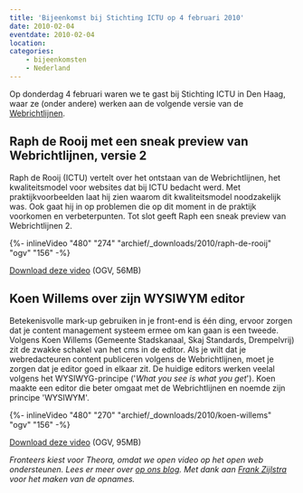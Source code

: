 ```yaml
---
title: 'Bijeenkomst bij Stichting ICTU op 4 februari 2010'
date: 2010-02-04
eventdate: 2010-02-04
location:
categories:
    - bijeenkomsten
    - Nederland
---
```


Op donderdag 4 februari waren we te gast bij Stichting ICTU in Den Haag, waar ze (onder andere) werken aan de volgende versie van de [Webrichtlijnen](http://www.digitoegankelijk.nl/).

## Raph de Rooij met een sneak preview van Webrichtlijnen, versie 2

Raph de Rooij (ICTU) vertelt over het ontstaan van de Webrichtlijnen, het kwaliteitsmodel voor websites dat bij ICTU bedacht werd. Met praktijkvoorbeelden laat hij zien waarom dit kwaliteitsmodel noodzakelijk was. Ook gaat hij in op problemen die op dit moment in de praktijk voorkomen en verbeterpunten. Tot slot geeft Raph een sneak preview van Webrichtlijnen 2.

{%- inlineVideo "480" "274" "archief/_downloads/2010/raph-de-rooij" "ogv" "156" -%}

[Download deze video](/_downloads/2010/raph-de-rooij.ogv) (OGV, 56MB)

## Koen Willems over zijn WYSIWYM editor

Betekenisvolle mark-up gebruiken in je front-end is één ding, ervoor zorgen dat je content management systeem ermee om kan gaan is een tweede. Volgens Koen Willems (Gemeente Stadskanaal, Skaj Standards, Drempelvrij) zit de zwakke schakel van het cms in de editor. Als je wilt dat je webredacteuren content publiceren volgens de Webrichtlijnen, moet je zorgen dat je editor goed in elkaar zit. De huidige editors werken veelal volgens het WYSIWYG-principe ('_What you see is what you get_'). Koen maakte een editor die beter omgaat met de Webrichtlijnen en noemde zijn principe 'WYSIWYM'.

{%- inlineVideo "480" "270" "archief/_downloads/2010/koen-willems" "ogv" "156" -%}

[Download deze video](/_downloads/2010/koen-willems.ogv) (OGV, 95MB)

_Fronteers kiest voor Theora, omdat we open video op het open web ondersteunen. Lees er meer over [op ons blog](/blog/2010/01/congres-videos-keuze-voor-theora). Met dank aan [Frank Zijlstra](https://twitter.com/fzijlstra) voor het maken van de opnames._

